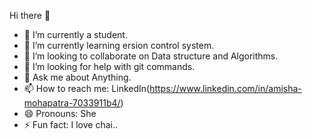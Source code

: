 Hi there 👋




- 🔭 I’m currently a student.
- 🌱 I’m currently learning ersion control system.
- 👯 I’m looking to collaborate on Data structure and Algorithms.
- 🤔 I’m looking for help with git commands.
- 💬 Ask me about Anything.
- 📫 How to reach me: LinkedIn(https://www.linkedin.com/in/amisha-mohapatra-7033911b4/)
- 😄 Pronouns: She
- ⚡ Fun fact: I love chai..

